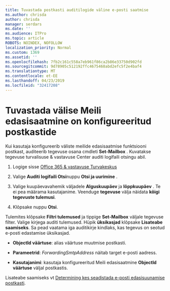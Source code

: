 ```yaml
---
title: Tuvastada postkasti auditilogide väline e-posti saatmise
ms.author: chrisda
author: chrisda
manager: serdars
ms.date: ''
ms.audience: ITPro
ms.topic: article
ROBOTS: NOINDEX, NOFOLLOW
localization_priority: Normal
ms.custom: 1369
ms.assetid: ''
ms.openlocfilehash: 7fb2c161c558a7eb961f86ca2b86e33750d902fd
ms.sourcegitcommit: 9d78905c512192ffc4675468abd2efc5f2e4baf4
ms.translationtype: MT
ms.contentlocale: et-EE
ms.lasthandoff: 04/23/2019
ms.locfileid: "32417208"
---
```

# <a name="identify-when-external-email-forwarding-is-configured-on-mailboxes"></a>Tuvastada välise Meili edasisaatmine on konfigureeritud postkastide

Kui kasutaja konfigureerib väliste meilide edasisaatmise funktsiooni postkast, auditeerib tegevuse osana cmdleti **Set-Mailbox** . Kuvatakse tegevuse turvalisuse & vastavuse Center auditi logifaili otsingu abil.

1. Logige sisse [Office 365 & vastavuse Turvakeskus](https://protection.office.com/)

2. Valige **Auditi logifaili Otsi**nuppu **Otsi ja uurimine** .

3. Valige kuupäevavahemik väljadele **Alguskuupäev** ja **lõppkuupäev** . Te ei pea määrama kasutajanime. Veenduge **tegevuse** välja näidata **kõigi tegevuste tulemusi**.

4. Klõpsake nuppu **Otsi**.

Tulemites klõpsake **Filtri tulemused** ja tippige **Set-Mailbox** väljale tegevuse filter. Valige kirjega auditi tulemused. Hüpik **üksikasjad** klõpsake **Lisateabe saamiseks**. Sa pead vaatama iga auditikirje kindlaks, kas tegevus on seotud e-posti edastamise üksikasjad.

- **ObjectId väärtuse**: alias väärtuse muutmise postkasti.

- **Parameetrid**: _ForwardingSmtpAddress_ näitab target e-posti aadress.

- **Kasutajanimi**: kasutaja konfigureeritud Meili edasisaatmine **ObjectId väärtuse** väljal postkastis.

Lisateabe saamiseks vt [Determining kes seadistada e-posti edasisuunamise postkasti](https://docs.microsoft.com/office365/securitycompliance/auditing-troubleshooting-scenarios#determining-who-set-up-email-forwarding-for-a-mailbox).
